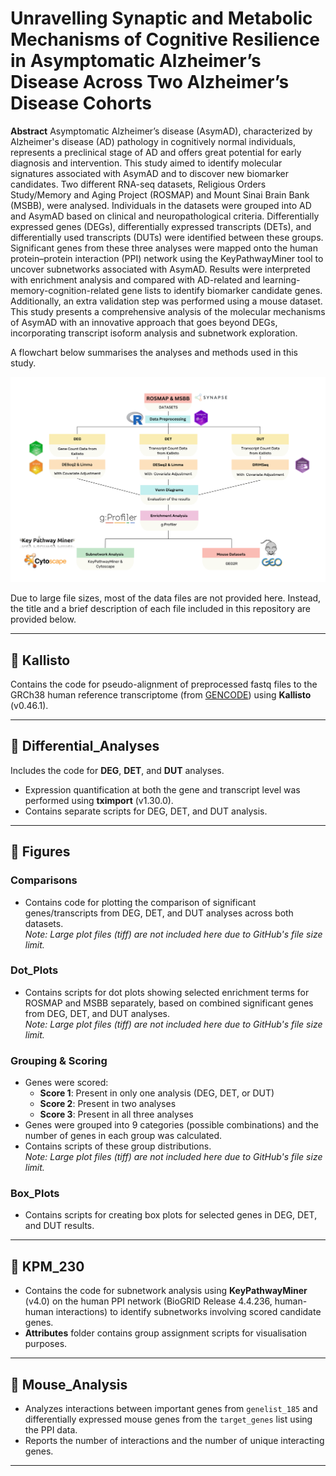 # Unravelling Synaptic and Metabolic Mechanisms of Cognitive Resilience in Asymptomatic Alzheimer’s Disease Across Two Alzheimer’s Disease Cohorts

**Abstract**
Asymptomatic Alzheimer’s disease (AsymAD), characterized by Alzheimer's disease (AD) pathology in cognitively normal individuals, represents a preclinical stage of AD and offers great potential for early diagnosis and intervention. This study aimed to identify molecular signatures associated with AsymAD and to discover new biomarker candidates. Two different RNA-seq datasets, Religious Orders Study/Memory and Aging Project (ROSMAP) and Mount Sinai Brain Bank (MSBB), were analysed. Individuals in the datasets were grouped into AD and AsymAD based on clinical and neuropathological criteria. Differentially expressed genes (DEGs), differentially expressed transcripts (DETs), and differentially used transcripts (DUTs) were identified between these groups. Significant genes from these three analyses were mapped onto the human protein–protein interaction (PPI) network using the KeyPathwayMiner tool to uncover subnetworks associated with AsymAD. Results were interpreted with enrichment analysis and compared with AD-related and learning-memory-cognition-related gene lists to identify biomarker candidate genes. Additionally, an extra validation step was performed using a mouse dataset. This study presents a comprehensive analysis of the molecular mechanisms of AsymAD with an innovative approach that goes beyond DEGs, incorporating transcript isoform analysis and subnetwork exploration.

A flowchart below summarises the analyses and methods used in this study.

![Methods Flowchart](Methods.png)

Due to large file sizes, most of the data files are not provided here. Instead, the title and a brief description of each file included in this repository are provided below.

---

## 📁 Kallisto
Contains the code for pseudo-alignment of preprocessed fastq files to the GRCh38 human reference transcriptome (from [GENCODE](https://www.gencodegenes.org)) using **Kallisto** (v0.46.1).

---

## 📁 Differential_Analyses
Includes the code for **DEG**, **DET**, and **DUT** analyses.  
- Expression quantification at both the gene and transcript level was performed using **tximport** (v1.30.0).  
- Contains separate scripts for DEG, DET, and DUT analysis.

---

## 📁 Figures

### **Comparisons**
- Contains code for plotting the comparison of significant genes/transcripts from DEG, DET, and DUT analyses across both datasets. <br>
*Note: Large plot files (tiff) are not included here due to GitHub's file size limit.*

### **Dot_Plots**
- Contains scripts for dot plots showing selected enrichment terms for ROSMAP and MSBB separately, based on combined significant genes from DEG, DET, and DUT analyses. <br>
*Note: Large plot files (tiff) are not included here due to GitHub's file size limit.*

### **Grouping & Scoring**
- Genes were scored:  
  - **Score 1**: Present in only one analysis (DEG, DET, or DUT)  
  - **Score 2**: Present in two analyses  
  - **Score 3**: Present in all three analyses  
- Genes were grouped into 9 categories (possible combinations) and the number of genes in each group was calculated.  
- Contains scripts of these group distributions. <br>
*Note: Large plot files (tiff) are not included here due to GitHub's file size limit.*

### **Box_Plots**
- Contains scripts for creating box plots for selected genes in DEG, DET, and DUT results.

---

## 📁 KPM_230
- Contains the code for subnetwork analysis using **KeyPathwayMiner** (v4.0) on the human PPI network (BioGRID Release 4.4.236, human-human interactions) to identify subnetworks involving scored candidate genes.
- **Attributes** folder contains group assignment scripts for visualisation purposes.

---

## 📁 Mouse_Analysis
- Analyzes interactions between important genes from `genelist_185` and differentially expressed mouse genes from the `target_genes` list using the PPI data.
- Reports the number of interactions and the number of unique interacting genes.

---
